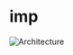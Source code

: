 # imp

![Architecture](https://github.com/pwbh/imp/assets/127856937/5c9b5ad1-f009-452c-a504-73e82ce5b9aa)
